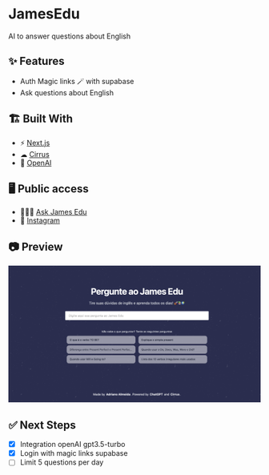 # JamesEdu
AI to answer questions about English

## ✨ Features
- Auth Magic links 🪄 with supabase
- Ask questions about English

## 🏗️ Built With

- ⚡ [Next.js](https://nextjs.org/)
- ☁ [Cirrus](https://www.cirrus-ui.com/)
- 🤖 [OpenAI](https://chat.openai.com/chat)

## 🖥 Public access

- 🤹🏼‍♀️ [Ask James Edu](https://ask-james-edu.vercel.app/)
- 📱 [Instagram](https://www.instagram.com/jamesedu.ingles/)

## 📷 Preview

![](./public/static/images/preview.png)

## ✅ Next Steps
- [x] Integration openAI gpt3.5-turbo
- [x] Login with magic links supabase
- [ ] Limit 5 questions per day
